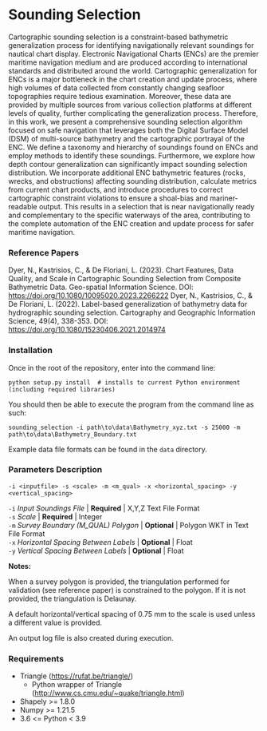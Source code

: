 # Sounding Selection #
Cartographic sounding selection is a constraint-based bathymetric generalization process for identifying navigationally relevant soundings for nautical chart display. Electronic Navigational Charts (ENCs) are the premier maritime navigation medium and are produced according to international standards and distributed around the world. Cartographic generalization for ENCs is a major bottleneck in the chart creation and update process, where high volumes of data collected from constantly changing seafloor topographies require tedious examination. Moreover, these data are provided by multiple sources from various collection platforms at different levels of quality, further complicating the generalization process. Therefore, in this work, we present a comprehensive sounding selection algorithm focused on safe navigation that leverages both the Digital Surface Model (DSM) of multi-source bathymetry and the cartographic portrayal of the ENC. We define a taxonomy and hierarchy of soundings found on ENCs and employ methods to identify these soundings. Furthermore, we explore how depth contour generalization can significantly impact sounding selection distribution. We incorporate additional ENC bathymetric features (rocks, wrecks, and obstructions) affecting sounding distribution, calculate metrics from current chart products, and introduce procedures to correct cartographic constraint violations to ensure a shoal-bias and mariner-readable output. This results in a selection that is near navigationally ready and complementary to the specific waterways of the area, contributing to the complete automation of the ENC creation and update process for safer maritime navigation.

### Reference Papers ###
Dyer, N., Kastrisios, C., & De Floriani, L. (2023). Chart Features, Data Quality, and Scale in Cartographic Sounding Selection from Composite Bathymetric Data. Geo-spatial Information Science. DOI: https://doi.org/10.1080/10095020.2023.2266222
Dyer, N., Kastrisios, C., & De Floriani, L. (2022). Label-based generalization of bathymetry data for hydrographic sounding selection. Cartography and Geographic Information Science, 49(4), 338-353. DOI: https://doi.org/10.1080/15230406.2021.2014974

### Installation ###
Once in the root of the repository, enter into the command line:
```
python setup.py install  # installs to current Python environment (including required libraries)
```
You should then be able to execute the program from the command line as such:
```
sounding_selection -i path\to\data\Bathymetry_xyz.txt -s 25000 -m path\to\data\Bathymetry_Boundary.txt
```
Example data file formats can be found in the ```data``` directory.

### Parameters Description ###
```
-i <inputfile> -s <scale> -m <m_qual> -x <horizontal_spacing> -y <vertical_spacing>
```
```-i``` *Input Soundings File* | **Required** | X,Y,Z Text File Format</br>
```-s``` *Scale* | **Required** | Integer</br>
```-m``` *Survey Boundary (M_QUAL) Polygon* | **Optional** | Polygon WKT in Text File Format</br>
```-x``` *Horizontal Spacing Between Labels* | **Optional** | Float</br>
```-y``` *Vertical Spacing Between Labels* | **Optional** | Float</br>

**Notes:**
<p>When a survey polygon is provided, the triangulation performed for validation (see reference paper) is constrained to the polygon. If it is not provided, the triangulation is Delaunay.</p>
<p>A default horizontal/vertical spacing of 0.75 mm to the scale is used unless a different value is provided.</p>
An output log file is also created during execution.

### Requirements ###
+ Triangle (https://rufat.be/triangle/)
    * Python wrapper of Triangle (http://www.cs.cmu.edu/~quake/triangle.html)
+ Shapely >= 1.8.0
+ Numpy >= 1.21.5
+ 3.6 <= Python < 3.9
